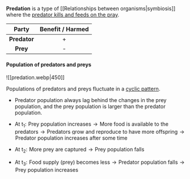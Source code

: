 **Predation** is a type of [[Relationships between organisms|symbiosis]] where the <u>predator kills and feeds on the pray</u>.

|    Party     | Benefit / Harmed |
| :----------: | :--------------: |
| **Predator** |        +         |
|   **Prey**   |        -         |

#### Population of predators and preys
![[predation.webp|450]]

Populations of predators and preys fluctuate in a <u>cyclic pattern</u>.
- Predator population always lag behind the changes in the prey population, and the prey population is larger than the predator population.

- At t<sub>1</sub>: <span style="border: solid white 1px">Prey population increases</span> → <span style="border: solid white 1px">More food is available to the predators</span>
  → <span style="border: solid white 1px">Predators grow and reproduce to have more offspring</span>
  → <span style="border: solid white 1px">Predator population increases after some time</span>

- At t<sub>2</sub>: <span style="border: solid white 1px">More prey are captured</span> → <span style="border: solid white 1px">Prey population falls</span>

- At t<sub>3</sub>: <span style="border: solid white 1px">Food supply (prey) becomes less</span> → <span style="border: solid white 1px">Predator population falls</span>
  → <span style="border: solid white 1px">Prey population increases</span>

